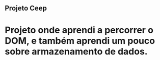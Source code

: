 ## Projeto Ceep
# Projeto onde aprendi a percorrer o DOM, e também aprendi um pouco sobre armazenamento de dados.
